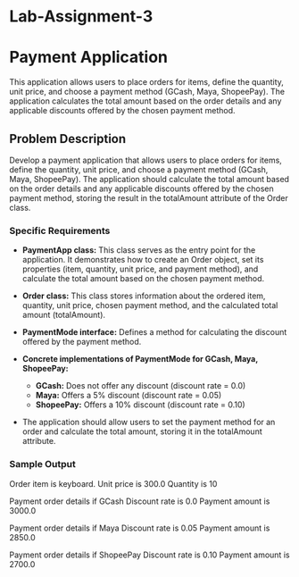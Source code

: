 # Lab-Assignment-3

# Payment Application

This application allows users to place orders for items, define the quantity, unit price, and choose a payment method (GCash, Maya, ShopeePay). The application calculates the total amount based on the order details and any applicable discounts offered by the chosen payment method.

## Problem Description

Develop a payment application that allows users to place orders for items, define the quantity, unit price, and choose a payment method (GCash, Maya, ShopeePay). The application should calculate the total amount based on the order details and any applicable discounts offered by the chosen payment method, storing the result in the totalAmount attribute of the Order class.

### Specific Requirements

- **PaymentApp class:** This class serves as the entry point for the application. It demonstrates how to create an Order object, set its properties (item, quantity, unit price, and payment method), and calculate the total amount based on the chosen payment method.

- **Order class:** This class stores information about the ordered item, quantity, unit price, chosen payment method, and the calculated total amount (totalAmount).

- **PaymentMode interface:** Defines a method for calculating the discount offered by the payment method.

- **Concrete implementations of PaymentMode for GCash, Maya, ShopeePay:**
  - **GCash:** Does not offer any discount (discount rate = 0.0)
  - **Maya:** Offers a 5% discount (discount rate = 0.05)
  - **ShopeePay:** Offers a 10% discount (discount rate = 0.10)

- The application should allow users to set the payment method for an order and calculate the total amount, storing it in the totalAmount attribute.

### Sample Output

Order item is keyboard.
Unit price is 300.0
Quantity is 10

Payment order details  if GCash
Discount rate is 0.0
Payment amount is 3000.0

Payment order details if Maya
Discount rate is 0.05
Payment amount is 2850.0

Payment order details if ShopeePay
Discount rate is 0.10
Payment amount is 2700.0
